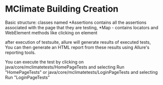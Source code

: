 # MClimate Building Creation

Basic structure:
classes named *Assertions contains all the assertions associated with the
page that they are testing,
*Map - contains locators and WebElement methods like clicking on element

after execution of testsuite, allure will generate results of executed tests,
You can then generate an HTML report from these results using Allure's reporting tools.

You can execute the test by clicking on java/core/mclimatetests/HomePageTests and selecting Run "HomePageTests" or 
java/core/mclimatetests/LoginPageTests and selecting Run "LoginPageTests"




